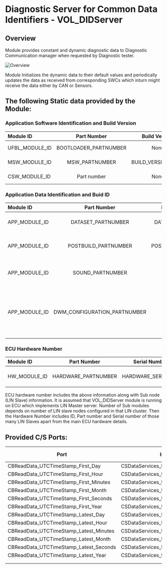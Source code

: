 Diagnostic Server for Common Data Identifiers - VOL_DIDServer
========


## Overview
Module provides constant and dynamic diagnostic data to Diagnostic Communication manager when requested by Diagnostic tester.   

![Overview](Overview.png)

Module Initializes the dynamic data to their default values and periodically updates the data as received from corresponding SWCs which inturn might receive the data either by CAN or Sensors.

## The following Static data provided by the Module:


### Application Software Identification and Build Version

| Module ID			| Part Number			| Build Version    | Description	 |
|:---				|:---:              	| :--:             | :---:        	 | 
|UFBL_MODULE_ID		|BOOTLOADER_PARTNUMBER	|None 			   |Bootloader Software				 |
|MSW_MODULE_ID		|MSW_PARTNUMBER			|BUILD_VERSION_MSW |Application Software				 | 
|CSW_MODULE_ID		|Part number			|None			   |optional module				 | 
		
### Application Data Identification and Buid ID

| Module ID			| Part Number				  | Build Version    | Description	 														 | 
|:---				|:---:              		  | :--:             | :---:        	 														 | 
|APP_MODULE_ID		|DATASET_PARTNUMBER			  |DATASET_BUILD_ID  |Data set - Configuration parameters									 |
|APP_MODULE_ID		|POSTBUILD_PARTNUMBER		  |POSTBUILD_BUILD_ID|Post build data area for Software Configuration						 | 
|APP_MODULE_ID		|SOUND_PARTNUMBER			  |None			     |Data area to handle the Sound data on IC								 |
|APP_MODULE_ID		|DWM_CONFIGURATION_PARTNUMBER |None			     |Dynamic Window manager data area to handle the pixel data.Only valid for IC.| 


### ECU Hardware Number

| Module ID			| Part Number				  | Serial Number    | Sub Module info	 | 
|:---				|:---:              		  | :--:             | :---:        	 | 		 
|HW_MODULE_ID		|HARDWARE_PARTNUMBER		  |HARDWARE_SERIAL_NO  |SUB_HW_MODULE_ID,Sub node Part number,Sub node serial number |

ECU hardware number includes the above information along with Sub node (LIN Slave) information. It is assumed that VOL_DIDServer module is running on ECU which implements LIN Master server.
Number of Sub modules depends on number of LIN slave nodes configured in that LIN cluster. Then the Hardware Number includes ID, Part number and Serial number of those many LIN Slaves apart from the main ECU hardware details. 

## Provided C/S Ports:

| Port                                   | Interface                           | C/S Operation | Description |
|----------------------------------------|-------------------------------------|---------------|-------------|
| CBReadData_UTCTimeStamp_First_Day      | CSDataServices_UTCTimeStamp_Day     | ReadData()    |             |
| CBReadData_UTCTimeStamp_First_Hour     | CSDataServices_UTCTimeStamp_Hour    | ReadData()    |             |
| CBReadData_UTCTimeStamp_First_Minutes  | CSDataServices_UTCTimeStamp_Minutes | ReadData()    |             |
| CBReadData_UTCTimeStamp_First_Month    | CSDataServices_UTCTimeStamp_Month   | ReadData()    |             |
| CBReadData_UTCTimeStamp_First_Seconds  | CSDataServices_UTCTimeStamp_Seconds | ReadData()    |             |
| CBReadData_UTCTimeStamp_First_Year     | CSDataServices_UTCTimeStamp_Year    | ReadData()    |             |
| CBReadData_UTCTimeStamp_Latest_Day     | CSDataServices_UTCTimeStamp_Day     | ReadData()    |             |
| CBReadData_UTCTimeStamp_Latest_Hour    | CSDataServices_UTCTimeStamp_Hour    | ReadData()    |             |
| CBReadData_UTCTimeStamp_Latest_Minutes | CSDataServices_UTCTimeStamp_Minutes | ReadData()    |             |
| CBReadData_UTCTimeStamp_Latest_Month   | CSDataServices_UTCTimeStamp_Month   | ReadData()    |             |
| CBReadData_UTCTimeStamp_Latest_Seconds | CSDataServices_UTCTimeStamp_Seconds | ReadData()    |             |
| CBReadData_UTCTimeStamp_Latest_Year    | CSDataServices_UTCTimeStamp_Year    | ReadData()    |             |
|                                        |                                     |               |             |
|                                        |                                     |               |             |
